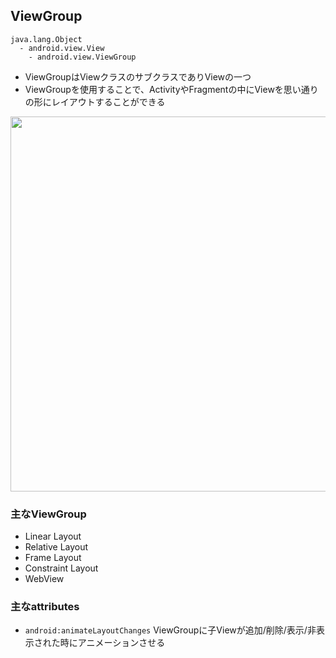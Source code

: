 ## ViewGroup

```
java.lang.Object
  - android.view.View
    - android.view.ViewGroup
```
- ViewGroupはViewクラスのサブクラスでありViewの一つ
- ViewGroupを使用することで、ActivityやFragmentの中にViewを思い通りの形にレイアウトすることができる

<img src="https://user-images.githubusercontent.com/16067422/123215441-66212b00-d503-11eb-9ebd-aeade323ae86.png" width="600px"/> 


### 主なViewGroup
- Linear Layout
- Relative Layout	
- Frame Layout
- Constraint Layout
- WebView

### 主なattributes
- `android:animateLayoutChanges` ViewGroupに子Viewが追加/削除/表示/非表示された時にアニメーションさせる
